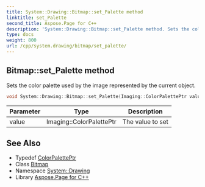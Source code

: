 ```yaml
---
title: System::Drawing::Bitmap::set_Palette method
linktitle: set_Palette
second_title: Aspose.Page for C++
description: 'System::Drawing::Bitmap::set_Palette method. Sets the color palette used by the image represented by the current object in C++.'
type: docs
weight: 800
url: /cpp/system.drawing/bitmap/set_palette/
---
```

## Bitmap::set_Palette method


Sets the color palette used by the image represented by the current object.

```cpp
void System::Drawing::Bitmap::set_Palette(Imaging::ColorPalettePtr value) override
```


| Parameter | Type | Description |
| --- | --- | --- |
| value | Imaging::ColorPalettePtr | The value to set |

## See Also

* Typedef [ColorPalettePtr](../../../system.drawing.imaging/colorpaletteptr/)
* Class [Bitmap](../)
* Namespace [System::Drawing](../../)
* Library [Aspose.Page for C++](../../../)
